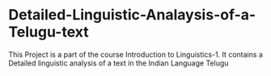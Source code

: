 # Detailed-Linguistic-Analaysis-of-a-Telugu-text
This Project is a part of the course Introduction to Linguistics-1. It contains a Detailed linguistic analysis of a text in the Indian Language Telugu
